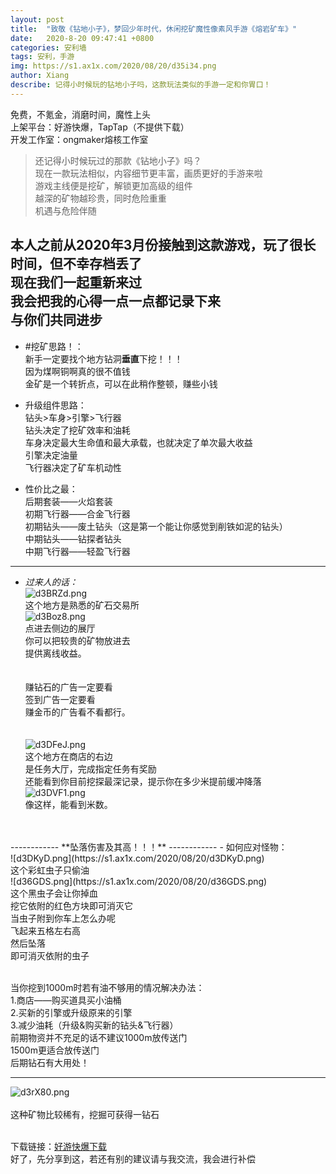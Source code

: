 ```yaml
---
layout: post
title:  "致敬《钻地小子》，梦回少年时代，休闲挖矿魔性像素风手游《熔岩矿车》"
date:   2020-8-20 09:47:41 +0800
categories: 安利墙
tags: 安利，手游
img: https://s1.ax1x.com/2020/08/20/d35i34.png
author: Xiang
describe: 记得小时候玩的钻地小子吗，这款玩法类似的手游一定和你胃口！
---
```


免费，不氪金，消磨时间，魔性上头<br>
上架平台：好游快爆，TapTap（不提供下载）<br>
开发工作室：ongmaker熔核工作室<br>
> 还记得小时候玩过的那款《钻地小子》吗？<br>
现在一款玩法相似，内容细节更丰富，画质更好的手游来啦<br>
游戏主线便是挖矿，解锁更加高级的组件<br>
越深的矿物越珍贵，同时危险重重<br>
机遇与危险伴随<br>

本人之前从2020年3月份接触到这款游戏，玩了很长时间，但不幸存档丢了<br>
现在我们一起重新来过<br>
我会把我的心得一点一点都记录下来<br>
与你们共同进步<br>
------------
- #挖矿思路！：<br>
新手一定要找个地方钻洞**垂直**下挖！！！<br>
因为煤啊铜啊真的很不值钱<br>
金矿是一个转折点，可以在此稍作整顿，赚些小钱<br>

- 升级组件思路：<br>
钻头>车身>引擎>飞行器<br>
钻头决定了挖矿效率和油耗<br>
车身决定最大生命值和最大承载，也就决定了单次最大收益<br>
引擎决定油量<br>
飞行器决定了矿车机动性<br>

- 性价比之最：<br>
后期套装——火焰套装<br>
初期飞行器——合金飞行器<br>
初期钻头——废土钻头（这是第一个能让你感觉到削铁如泥的钻头）<br>
中期钻头——钻探者钻头<br>
中期飞行器——轻盈飞行器<br>
------------
- *过来人的话：*<br>
![d3BRZd.png](https://s1.ax1x.com/2020/08/20/d3BRZd.png)<br>
这个地方是熟悉的矿石交易所<br>
![d3Boz8.png](https://s1.ax1x.com/2020/08/20/d3Boz8.png)<br>
点进去侧边的展厅<br>
你可以把较贵的矿物放进去<br>
提供离线收益。<br><br><br>
赚钻石的广告一定要看<br>
签到广告一定要看<br>
赚金币的广告看不看都行。<br><br><br>
![d3DFeJ.png](https://s1.ax1x.com/2020/08/20/d3DFeJ.png)<br>
这个地方在商店的右边<br>
是任务大厅，完成指定任务有奖励<br>
还能看到你目前挖探最深记录，提示你在多少米提前缓冲降落<br>
![d3DVF1.png](https://s1.ax1x.com/2020/08/20/d3DVF1.png)<br>
像这样，能看到米数。<br><br>
<br>
------------
**坠落伤害及其高！！！**
------------
- 如何应对怪物：<br>
![d3DKyD.png](https://s1.ax1x.com/2020/08/20/d3DKyD.png)<br>
这个彩虹虫子只偷油<br>
![d36GDS.png](https://s1.ax1x.com/2020/08/20/d36GDS.png)<br>
这个黑虫子会让你掉血<br>
挖它依附的红色方块即可消灭它<br>
当虫子附到你车上怎么办呢<br>
飞起来五格左右高<br>
然后坠落<br>
即可消灭依附的虫子<br>

<br>当你挖到1000m时若有油不够用的情况解决办法：<br>
1.商店——购买道具买小油桶<br>
2.买新的引擎或升级原来的引擎<br>
3.减少油耗（升级&购买新的钻头&飞行器）<br>
前期物资并不充足的话不建议1000m放传送门<br>
1500m更适合放传送门<br>
后期钻石有大用处！<br>

------------


![d3rX80.png](https://s1.ax1x.com/2020/08/20/d3rX80.png)<br>
<br>这种矿物比较稀有，挖掘可获得一钻石






<br>下载链接：[好游快爆下载](https://www.3839.com/a/117405.htm "好游快爆下载")
<br>好了，先分享到这，若还有别的建议请与我交流，我会进行补偿